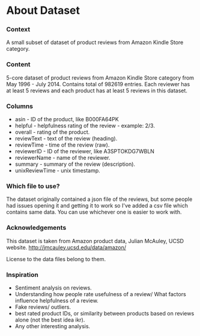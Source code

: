 # About Dataset
### Context
A small subset of dataset of product reviews from Amazon Kindle Store category.

### Content
5-core dataset of product reviews from Amazon Kindle Store category from May 1996 - July 2014. Contains total of 982619 entries. Each reviewer has at least 5 reviews and each product has at least 5 reviews in this dataset.

### Columns
<ul>
  <li>asin - ID of the product, like B000FA64PK</li>
  <li>helpful - helpfulness rating of the review - example: 2/3.</li>
  <li>overall - rating of the product.</li>
  <li>reviewText - text of the review (heading).</li>
  <li>reviewTime - time of the review (raw).</li>
  <li>reviewerID - ID of the reviewer, like A3SPTOKDG7WBLN</li>
  <li>reviewerName - name of the reviewer.</li>
  <li>summary - summary of the review (description).</li>
  <li>unixReviewTime - unix timestamp.</li>
</ul>




### Which file to use?
The dataset originally contained a json file of the reviews, but some people had issues opening it and getting it to work so I've added a csv file which contains same data. You can use whichever one is easier to work with.

### Acknowledgements
This dataset is taken from Amazon product data, Julian McAuley, UCSD website. http://jmcauley.ucsd.edu/data/amazon/

License to the data files belong to them.

### Inspiration
<ul>
  <li>Sentiment analysis on reviews.</li>
  <li>Understanding how people rate usefulness of a review/ What factors influence helpfulness of a review.</li>
  <li>Fake reviews/ outliers.</li>
  <li>best rated product IDs, or similarity between products based on reviews alone (not the best idea ikr).</li>
  <li>Any other interesting analysis.</li>
  
</ul>




